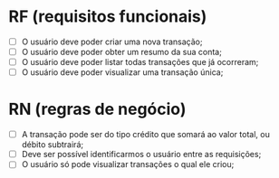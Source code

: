 # RF (requisitos funcionais)

- [ ] O usuário deve poder criar uma nova transação;
- [ ] O usuário deve poder obter um resumo da sua conta;
- [ ] O usuário deve poder listar todas transações que já ocorreram;
- [ ] O usuário deve poder visualizar uma transação única;

# RN (regras de negócio)

- [ ] A transação pode ser do tipo crédito que somará ao valor total, ou débito subtrairá;
- [ ] Deve ser possível identificarmos o usuário entre as requisições;
- [ ] O usuário só pode visualizar transações o qual ele criou;
